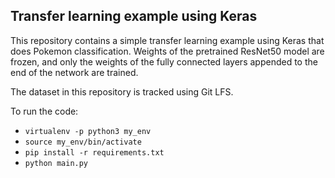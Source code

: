 ## Transfer learning example using Keras

This repository contains a simple transfer learning example using Keras that does Pokemon classification. Weights of the pretrained ResNet50 model are frozen, and only the weights of the fully connected layers appended to the end of the network are trained. 

The dataset in this repository is tracked using Git LFS.

To run the code:
- `virtualenv -p python3 my_env`
- `source my_env/bin/activate`
- `pip install -r requirements.txt`
- `python main.py`
